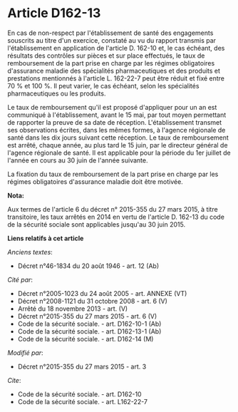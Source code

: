 # Article D162-13

En cas de non-respect par l'établissement de santé des engagements souscrits au titre d'un exercice, constaté au vu du
rapport transmis par l'établissement en application de l'article D. 162-10 et, le cas échéant, des résultats des contrôles
sur pièces et sur place effectués, le taux de remboursement de la part prise en charge par les régimes obligatoires
d'assurance maladie des spécialités pharmaceutiques et des produits et prestations mentionnés à l'article L. 162-22-7 peut
être réduit et fixé entre 70 % et 100 %. Il peut varier, le cas échéant, selon les spécialités pharmaceutiques ou les
produits. 

Le taux de remboursement qu'il est proposé d'appliquer pour un an est communiqué à l'établissement, avant le 15 mai, par tout
moyen permettant de rapporter la preuve de sa date de réception. L'établissement transmet ses observations écrites, dans les
mêmes formes, à l'agence régionale de santé dans les dix jours suivant cette réception. Le taux de remboursement est arrêté,
chaque année, au plus tard le 15 juin, par le directeur général de l'agence régionale de santé. Il est applicable pour la
période du 1er juillet de l'année en cours au 30 juin de l'année suivante.  

La fixation du taux de remboursement de la part prise en charge par les régimes obligatoires d'assurance maladie doit être
motivée.

**Nota:**

Aux termes de l'article 6 du décret n° 2015-355 du 27 mars 2015, à titre transitoire, les taux arrêtés en 2014 en vertu de
l'article D. 162-13 du code de la sécurité sociale sont applicables jusqu'au 30 juin 2015.

**Liens relatifs à cet article**

_Anciens textes_:

  - Décret n°46-1834 du 20 août 1946 - art. 12 (Ab)

_Cité par_:

  - Décret n°2005-1023 du 24 août 2005 - art. ANNEXE (VT)
  - Décret n°2008-1121 du 31 octobre 2008 - art. 6 (V)
  - Arrêté du 18 novembre 2013 - art. (V)
  - Décret n°2015-355 du 27 mars 2015 - art. 6 (V)
  - Code de la sécurité sociale. - art. D162-10-1 (Ab)
  - Code de la sécurité sociale. - art. D162-13-1 (Ab)
  - Code de la sécurité sociale. - art. D162-14 (M)

_Modifié par_:

  - Décret n°2015-355 du 27 mars 2015 - art. 3

_Cite_:

  - Code de la sécurité sociale. - art. D162-10
  - Code de la sécurité sociale. - art. L162-22-7
